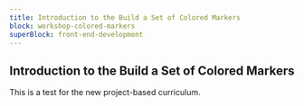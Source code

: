 ```yaml
---
title: Introduction to the Build a Set of Colored Markers
block: workshop-colored-markers
superBlock: front-end-development
---
```


## Introduction to the Build a Set of Colored Markers

This is a test for the new project-based curriculum.
